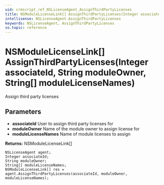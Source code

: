 ```yaml
---
uid: crmscript_ref_NSLicenseAgent_AssignThirdPartyLicenses
title: NSModuleLicenseLink[] AssignThirdPartyLicenses(Integer associateId, String moduleOwner, String[] moduleLicenseNames)
intellisense: NSLicenseAgent.AssignThirdPartyLicenses
keywords: NSLicenseAgent, AssignThirdPartyLicenses
so.topic: reference
---
```


# NSModuleLicenseLink[] AssignThirdPartyLicenses(Integer associateId, String moduleOwner, String[] moduleLicenseNames)

Assign third party licenses

## Parameters

* **associateId** User to assign third party licenses for
* **moduleOwner** Name of the module owner to assign license for
* **moduleLicenseNames** Name of module licenses to assign

**Returns:** NSModuleLicenseLink[]

```crmscript
NSLicenseAgent agent;
Integer associateId;
String moduleOwner;
String[] moduleLicenseNames;
NSModuleLicenseLink[] res = agent.AssignThirdPartyLicenses(associateId, moduleOwner, moduleLicenseNames);
```

